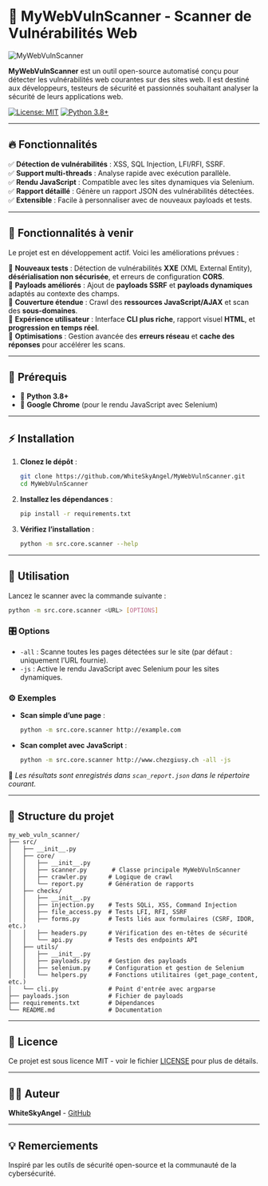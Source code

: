 # 🚀 MyWebVulnScanner - Scanner de Vulnérabilités Web

![MyWebVulnScanner](https://img.shields.io/badge/MyWebVulnScanner-Security_Tool-blueviolet?style=for-the-badge&logo=github)

**MyWebVulnScanner** est un outil open-source automatisé conçu pour détecter les vulnérabilités web courantes sur des sites web. Il est destiné aux développeurs, testeurs de sécurité et passionnés souhaitant analyser la sécurité de leurs applications web.


[![License: MIT](https://img.shields.io/badge/License-MIT-yellow.svg)](https://opensource.org/licenses/MIT)
[![Python 3.8+](https://img.shields.io/badge/python-3.8+-blue.svg)](https://www.python.org/downloads/)

---

## 🔥 Fonctionnalités

✅ **Détection de vulnérabilités** : XSS, SQL Injection, LFI/RFI, SSRF.  
✅ **Support multi-threads** : Analyse rapide avec exécution parallèle.  
✅ **Rendu JavaScript** : Compatible avec les sites dynamiques via Selenium.  
✅ **Rapport détaillé** : Génère un rapport JSON des vulnérabilités détectées.  
✅ **Extensible** : Facile à personnaliser avec de nouveaux payloads et tests.  

---

## 📅 Fonctionnalités à venir

Le projet est en développement actif. Voici les améliorations prévues :

🚀 **Nouveaux tests** : Détection de vulnérabilités **XXE** (XML External Entity), **désérialisation non sécurisée**, et erreurs de configuration **CORS**.  
🚀 **Payloads améliorés** : Ajout de **payloads SSRF** et **payloads dynamiques** adaptés au contexte des champs.  
🚀 **Couverture étendue** : Crawl des **ressources JavaScript/AJAX** et scan des **sous-domaines**.  
🚀 **Expérience utilisateur** : Interface **CLI plus riche**, rapport visuel **HTML**, et **progression en temps réel**.  
🚀 **Optimisations** : Gestion avancée des **erreurs réseau** et **cache des réponses** pour accélérer les scans.  

---

## 📌 Prérequis

- 🔹 **Python 3.8+**
- 🔹 **Google Chrome** (pour le rendu JavaScript avec Selenium)

---

## ⚡ Installation

1. **Clonez le dépôt** :
   ```bash
   git clone https://github.com/WhiteSkyAngel/MyWebVulnScanner.git
   cd MyWebVulnScanner
   ```

2. **Installez les dépendances** :
   ```bash
   pip install -r requirements.txt
   ```

3. **Vérifiez l’installation** :
   ```bash
   python -m src.core.scanner --help
   ```

---

## 🎯 Utilisation

Lancez le scanner avec la commande suivante :

```bash
python -m src.core.scanner <URL> [OPTIONS]
```

### 🎛️ Options

- `-all` : Scanne toutes les pages détectées sur le site (par défaut : uniquement l’URL fournie).
- `-js` : Active le rendu JavaScript avec Selenium pour les sites dynamiques.

### ⚙️ Exemples

- **Scan simple d’une page** :
  ```bash
  python -m src.core.scanner http://example.com
  ```
- **Scan complet avec JavaScript** :
  ```bash
  python -m src.core.scanner http://www.chezgiusy.ch -all -js
  ```

📌 *Les résultats sont enregistrés dans `scan_report.json` dans le répertoire courant.*

---

## 📂 Structure du projet

```
my_web_vuln_scanner/
├── src/
│   ├── __init__.py
│   ├── core/
│   │   ├── __init__.py
│   │   ├── scanner.py       # Classe principale MyWebVulnScanner
│   │   ├── crawler.py      # Logique de crawl
│   │   └── report.py       # Génération de rapports
│   ├── checks/
│   │   ├── __init__.py
│   │   ├── injection.py    # Tests SQLi, XSS, Command Injection
│   │   ├── file_access.py  # Tests LFI, RFI, SSRF
│   │   ├── forms.py        # Tests liés aux formulaires (CSRF, IDOR, etc.)
│   │   ├── headers.py      # Vérification des en-têtes de sécurité
│   │   └── api.py          # Tests des endpoints API
│   ├── utils/
│   │   ├── __init__.py
│   │   ├── payloads.py     # Gestion des payloads
│   │   ├── selenium.py     # Configuration et gestion de Selenium
│   │   └── helpers.py      # Fonctions utilitaires (get_page_content, etc.)
│   └── cli.py              # Point d'entrée avec argparse
├── payloads.json           # Fichier de payloads
├── requirements.txt        # Dépendances
└── README.md               # Documentation
```

---

## 📜 Licence

Ce projet est sous licence MIT - voir le fichier [LICENSE](LICENSE) pour plus de détails.


---

## 👨‍💻 Auteur

**WhiteSkyAngel** - [GitHub](https://github.com/WhiteSkyAngel)

---

## 💡 Remerciements

Inspiré par les outils de sécurité open-source et la communauté de la cybersécurité.
